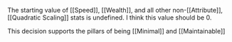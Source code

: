 The starting value of [[Speed]], [[Wealth]], and all other non-[[Attribute]], [[Quadratic Scaling]] stats is undefined. I think this value should be 0.

This decision supports the pillars of being [[Minimal]] and [[Maintainable]]